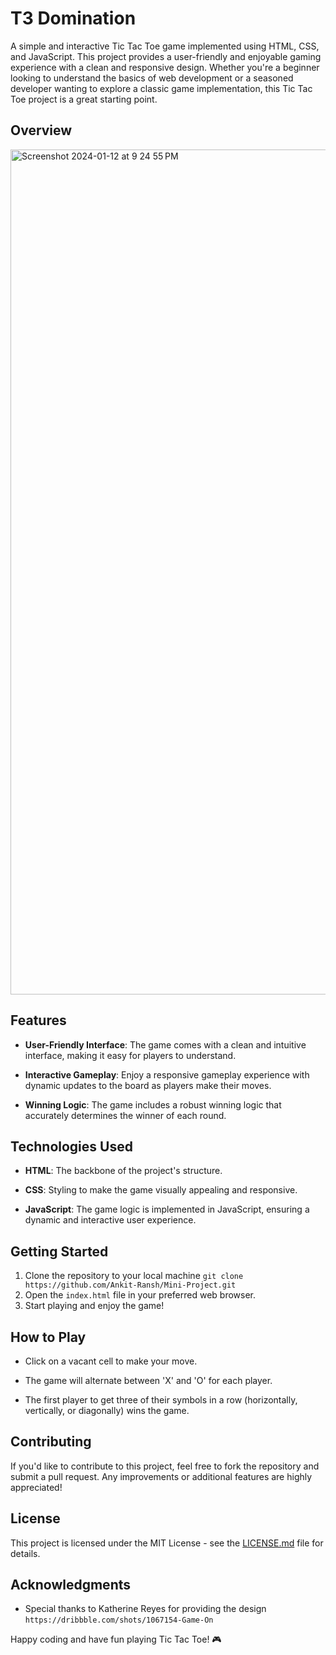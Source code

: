 # T3 Domination

A simple and interactive Tic Tac Toe game implemented using HTML, CSS, and JavaScript. This project provides a user-friendly and enjoyable gaming experience with a clean and responsive design. Whether you're a beginner looking to understand the basics of web development or a seasoned developer wanting to explore a classic game implementation, this Tic Tac Toe project is a great starting point.

## Overview
<img width="1352" alt="Screenshot 2024-01-12 at 9 24 55 PM" src="https://github.com/Ankit-Ransh/Mini-Project/assets/98517507/bf058979-41e1-4a15-8c4d-80e197793845">

## Features

- **User-Friendly Interface**: The game comes with a clean and intuitive interface, making it easy for players to understand.
  
- **Interactive Gameplay**: Enjoy a responsive gameplay experience with dynamic updates to the board as players make their moves.
  
- **Winning Logic**: The game includes a robust winning logic that accurately determines the winner of each round.

## Technologies Used

- **HTML**: The backbone of the project's structure.
  
- **CSS**: Styling to make the game visually appealing and responsive.

- **JavaScript**: The game logic is implemented in JavaScript, ensuring a dynamic and interactive user experience.

## Getting Started

1. Clone the repository to your local machine ```git clone https://github.com/Ankit-Ransh/Mini-Project.git```
2. Open the `index.html` file in your preferred web browser.
3. Start playing and enjoy the game!

## How to Play

- Click on a vacant cell to make your move.

- The game will alternate between 'X' and 'O' for each player.

- The first player to get three of their symbols in a row (horizontally, vertically, or diagonally) wins the game.

## Contributing

If you'd like to contribute to this project, feel free to fork the repository and submit a pull request. Any improvements or additional features are highly appreciated!

## License

This project is licensed under the MIT License - see the [LICENSE.md](LICENSE.md) file for details.

## Acknowledgments

- Special thanks to Katherine Reyes for providing the design ```https://dribbble.com/shots/1067154-Game-On```

Happy coding and have fun playing Tic Tac Toe! 🎮
